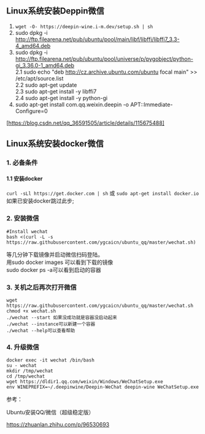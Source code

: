 ## Linux系统安装Deppin微信

1. `wget -O- https://deepin-wine.i-m.dev/setup.sh | sh`  
2. sudo dpkg -i http://ftp.filearena.net/pub/ubuntu/pool/main/libf/libffi/libffi7_3.3-4_amd64.deb
3. sudo dpkg -i http://ftp.filearena.net/pub/ubuntu/pool/universe/p/pygobject/python-gi_3.36.0-1_amd64.deb  
2.1 sudo echo "deb http://cz.archive.ubuntu.com/ubuntu focal main" >> /etc/apt/source.list  
2.2 sudo apt-get update  
2.3 sudo apt-get install -y libffi7  
2.4 sudo apt-get install -y python-gi  
4. sudo apt-get install com.qq.weixin.deepin -o APT::Immediate-Configure=0

[https://blog.csdn.net/qq_36591505/article/details/115675488]

## Linux系统安装docker微信

### 1. 必备条件

#### 1.1 安装docker 
`curl -sLl https://get.docker.com | sh` 或 `sudo apt-get install docker.io` 如果已安装docker跳过此步;

### 2. 安装微信

```
#Install wechat
bash <(curl -L -s https://raw.githubusercontent.com/ygcaicn/ubuntu_qq/master/wechat.sh)
```
等几分钟下载镜像并启动微信扫码登陆。  
用sudo docker images 可以看到下载的镜像  
sudo docker ps -a可以看到启动的容器  

### 3. 关机之后再次打开微信

```
wget https://raw.githubusercontent.com/ygcaicn/ubuntu_qq/master/wechat.sh
chmod +x wechat.sh
./wechat --start 如果没成功就是容器没启动起来
./wechat --instance可以新建一个容器
./wechat --help可以查看帮助
```

### 4. 升级微信
```
docker exec -it wechat /bin/bash
su - wechat
mkdir /tmp/wechat
cd /tmp/wechat
wget https://dldir1.qq.com/weixin/Windows/WeChatSetup.exe
env WINEPREFIX=~/.deepinwine/Deepin-WeChat deepin-wine WeChatSetup.exe
```
参考：

Ubuntu安装QQ/微信（超级稳定版）

https://zhuanlan.zhihu.com/p/96530693